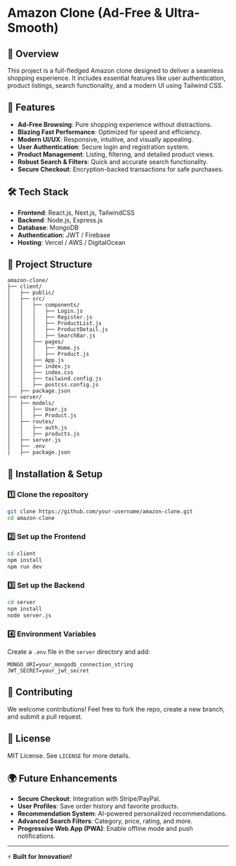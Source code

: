 # Amazon Clone (Ad-Free & Ultra-Smooth)

## 🚀 Overview
This project is a full-fledged Amazon clone designed to deliver a seamless shopping experience. It includes essential features like user authentication, product listings, search functionality, and a modern UI using Tailwind CSS.

## 🌟 Features
- **Ad-Free Browsing**: Pure shopping experience without distractions.
- **Blazing Fast Performance**: Optimized for speed and efficiency.
- **Modern UI/UX**: Responsive, intuitive, and visually appealing.
- **User Authentication**: Secure login and registration system.
- **Product Management**: Listing, filtering, and detailed product views.
- **Robust Search & Filters**: Quick and accurate search functionality.
- **Secure Checkout**: Encryption-backed transactions for safe purchases.

## 🛠 Tech Stack
- **Frontend**: React.js, Next.js, TailwindCSS
- **Backend**: Node.js, Express.js
- **Database**: MongoDB
- **Authentication**: JWT / Firebase
- **Hosting**: Vercel / AWS / DigitalOcean

## 📂 Project Structure
```
amazon-clone/
├── client/
│   ├── public/
│   ├── src/
│   │   ├── components/
│   │   │   ├── Login.js
│   │   │   ├── Register.js
│   │   │   ├── ProductList.js
│   │   │   ├── ProductDetail.js
│   │   │   ├── SearchBar.js
│   │   ├── pages/
│   │   │   ├── Home.js
│   │   │   ├── Product.js
│   │   ├── App.js
│   │   ├── index.js
│   │   ├── index.css
│   │   ├── tailwind.config.js
│   │   ├── postcss.config.js
│   ├── package.json
├── server/
│   ├── models/
│   │   ├── User.js
│   │   ├── Product.js
│   ├── routes/
│   │   ├── auth.js
│   │   ├── products.js
│   ├── server.js
│   ├── .env
│   ├── package.json
```

## 🔧 Installation & Setup
### 1️⃣ Clone the repository
```bash
git clone https://github.com/your-username/amazon-clone.git
cd amazon-clone
```
### 2️⃣ Set up the Frontend
```bash
cd client
npm install
npm run dev
```
### 3️⃣ Set up the Backend
```bash
cd server
npm install
node server.js
```
### 4️⃣ Environment Variables
Create a `.env` file in the `server` directory and add:
```
MONGO_URI=your_mongodb_connection_string
JWT_SECRET=your_jwt_secret
```

## 📌 Contributing
We welcome contributions! Feel free to fork the repo, create a new branch, and submit a pull request.

## 📄 License
MIT License. See `LICENSE` for more details.

## 🌍 Future Enhancements
- **Secure Checkout**: Integration with Stripe/PayPal.
- **User Profiles**: Save order history and favorite products.
- **Recommendation System**: AI-powered personalized recommendations.
- **Advanced Search Filters**: Category, price, rating, and more.
- **Progressive Web App (PWA)**: Enable offline mode and push notifications.

---
⚡ **Built for Innovation!**

